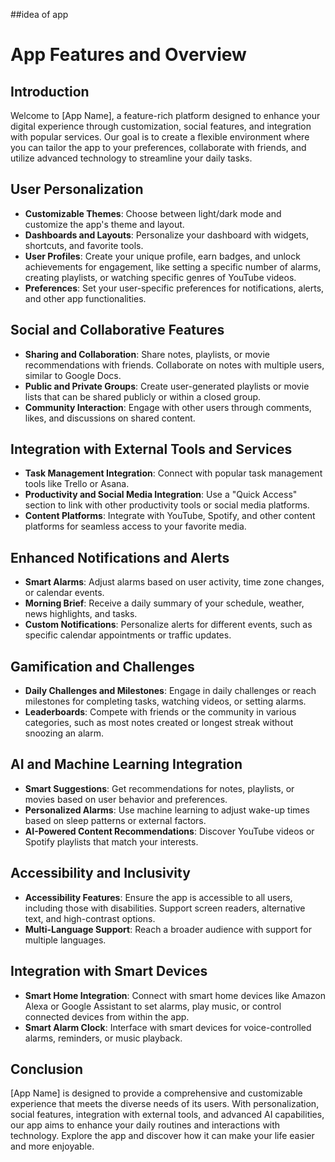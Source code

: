 ##idea of app

# App Features and Overview

## Introduction
Welcome to [App Name], a feature-rich platform designed to enhance your digital experience through customization, social features, and integration with popular services. Our goal is to create a flexible environment where you can tailor the app to your preferences, collaborate with friends, and utilize advanced technology to streamline your daily tasks.

## User Personalization
- **Customizable Themes**: Choose between light/dark mode and customize the app's theme and layout.
- **Dashboards and Layouts**: Personalize your dashboard with widgets, shortcuts, and favorite tools.
- **User Profiles**: Create your unique profile, earn badges, and unlock achievements for engagement, like setting a specific number of alarms, creating playlists, or watching specific genres of YouTube videos.
- **Preferences**: Set your user-specific preferences for notifications, alerts, and other app functionalities.

## Social and Collaborative Features
- **Sharing and Collaboration**: Share notes, playlists, or movie recommendations with friends. Collaborate on notes with multiple users, similar to Google Docs.
- **Public and Private Groups**: Create user-generated playlists or movie lists that can be shared publicly or within a closed group.
- **Community Interaction**: Engage with other users through comments, likes, and discussions on shared content.

## Integration with External Tools and Services
- **Task Management Integration**: Connect with popular task management tools like Trello or Asana.
- **Productivity and Social Media Integration**: Use a "Quick Access" section to link with other productivity tools or social media platforms.
- **Content Platforms**: Integrate with YouTube, Spotify, and other content platforms for seamless access to your favorite media.

## Enhanced Notifications and Alerts
- **Smart Alarms**: Adjust alarms based on user activity, time zone changes, or calendar events.
- **Morning Brief**: Receive a daily summary of your schedule, weather, news highlights, and tasks.
- **Custom Notifications**: Personalize alerts for different events, such as specific calendar appointments or traffic updates.

## Gamification and Challenges
- **Daily Challenges and Milestones**: Engage in daily challenges or reach milestones for completing tasks, watching videos, or setting alarms.
- **Leaderboards**: Compete with friends or the community in various categories, such as most notes created or longest streak without snoozing an alarm.

## AI and Machine Learning Integration
- **Smart Suggestions**: Get recommendations for notes, playlists, or movies based on user behavior and preferences.
- **Personalized Alarms**: Use machine learning to adjust wake-up times based on sleep patterns or external factors.
- **AI-Powered Content Recommendations**: Discover YouTube videos or Spotify playlists that match your interests.

## Accessibility and Inclusivity
- **Accessibility Features**: Ensure the app is accessible to all users, including those with disabilities. Support screen readers, alternative text, and high-contrast options.
- **Multi-Language Support**: Reach a broader audience with support for multiple languages.

## Integration with Smart Devices
- **Smart Home Integration**: Connect with smart home devices like Amazon Alexa or Google Assistant to set alarms, play music, or control connected devices from within the app.
- **Smart Alarm Clock**: Interface with smart devices for voice-controlled alarms, reminders, or music playback.

## Conclusion
[App Name] is designed to provide a comprehensive and customizable experience that meets the diverse needs of its users. With personalization, social features, integration with external tools, and advanced AI capabilities, our app aims to enhance your daily routines and interactions with technology. Explore the app and discover how it can make your life easier and more enjoyable.
